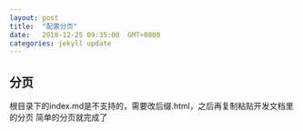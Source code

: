 ```yaml
---
layout: post
title:  "配置分页"
date:   2018-12-25 09:35:00  GMT+0800
categories: jekyll update
---
```


## 分页

根目录下的index.md是不支持的，需要改后缀.html，之后再复制粘贴开发文档里的分页
简单的分页就完成了




[jekyll-docs]: https://jekyllrb.com/docs/home
[jekyll-gh]:   https://github.com/jekyll/jekyll
[jekyll-talk]: https://talk.jekyllrb.com/
